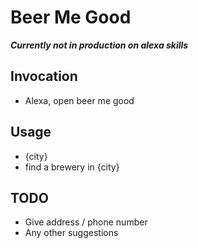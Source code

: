 # Beer Me Good

_**Currently not in production on alexa skills**_

## Invocation
- Alexa, open beer me good

## Usage 
- {city}
- find a brewery in {city}


## TODO
- Give address / phone number
- Any other suggestions
